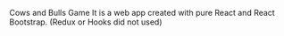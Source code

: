 Cows and Bulls Game
It is a web app created with pure React and React Bootstrap. 
(Redux or Hooks did not used)

